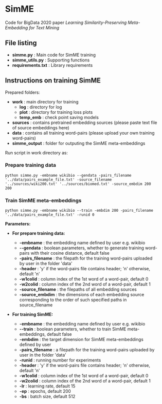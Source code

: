 # SimME
Code for BigData 2020 paper *Learning Similarity-Preserving Meta-Embedding for Text Mining*

## File listing
+ __simme.py__ : Main code for SimME training
+ __simme_utils.py__ : Supporting functions
+ __requirements.txt__ : Library requirements


## Instructions on training SimME

Prepared folders:
+ __work__ : main directory for training 
    + __log__ : directory for log
    + __plot__ : directory for training loss plots
    + __temp_emb__ : check point saving models
+ __sources__ : contains pretrained embedding sources (please paste text file of source embeddings here)
+ __data__ : contains all training word-pairs (please upload your own training word-pairs)
+ __simme_output__ : folder for outputing the SimME meta-embeddings




Run script in work directory as:

### Prepare training data
    python simme.py -embname wikibio --gendata -pairs_filename '../data/pairs_example_file.txt' -source_filename '../sources/wiki200.txt' '../sources/biomed.txt' -source_embdim 200 200 
    
### Train SimME meta-embeddings
    python simme.py -embname wikibio --train -embdim 200 -pairs_filename '../data/pairs_example_file.txt' -runid 0 
    
    
<b>Parameters:</b>

+ __For prepare training data:__
  + __-embname__ : the embedding name defined by user e.g. wikibio
  + __--gendata__ : boolean parameters, whether to generate training word-pairs with their cosine distance, default false
  + __-pairs_filename__ : the filepath for the training word-pairs uploaded by user in the folder 'data'
  + __-header__ : 'y' if the word-pairs file contains header; 'n' otherwise, default 'n'
  + __-w1colid__ : column index of the 1st word of a word-pair, default 0
  + __-w2colid__ : column index of the 2nd word of a word-pair, default 1
  + __-source_filename__ : the filepaths of all embedding sources 
  + __-source_embdim__ : the dimensions of each embedding source corresponding to the order of such specified paths in source_filename

+ __For training SimME:__
  + __-embname__ : the embedding name defined by user e.g. wikibio
  + __--train__ : boolean parameters, whether to train SimME meta-embeddings, default false
  + __-embdim__ : the target dimension for SimME meta-embeddings defined by user
  + __-pairs_filename__ : a filepath for the training word-pairs uploaded by user in the folder 'data'
  + __-runid__ : running number for experiments
  + __-header__ : 'y' if the word-pairs file contains header; 'n' otherwise, default 'n'
  + __-w1colid__ : column index of the 1st word of a word-pair, default 0
  + __-w2colid__ : column index of the 2nd word of a word-pair, default 1
  + __-lr__ : learning rate, default 15
  + __-ep__ : epochs, default 200
  + __-bs__ : batch size, default 512
  
  

